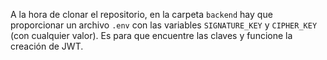 A la hora de clonar el repositorio, en la carpeta `backend` hay que proporcionar un archivo `.env` con las variables `SIGNATURE_KEY` y `CIPHER_KEY` (con cualquier valor). Es para que encuentre las claves y funcione la creación de JWT.
